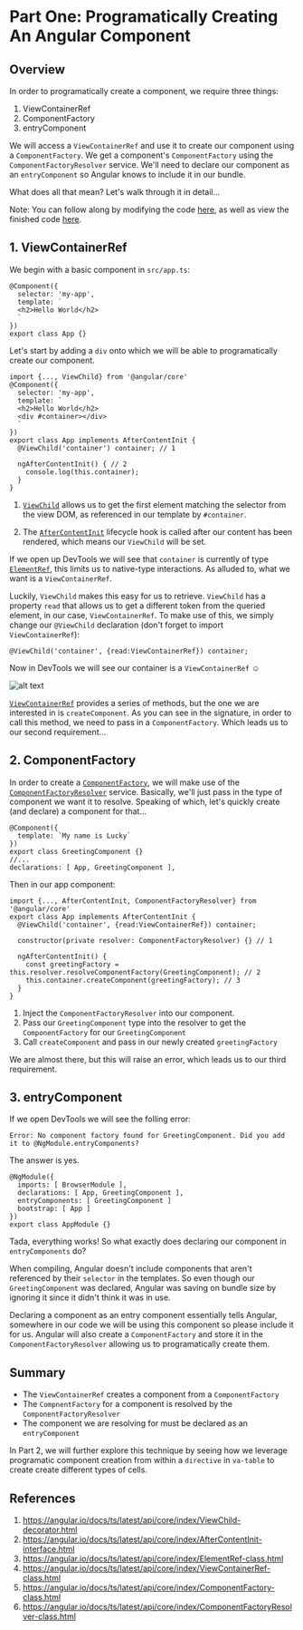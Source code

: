 # Part One: Programatically Creating An Angular Component

## Overview

In order to programatically create a component, we require three things:
1. ViewContainerRef
2. ComponentFactory
3. entryComponent

We will access a `ViewContainerRef` and use it to create our component using a `ComponentFactory`. We get a component's `ComponentFactory` using the `ComponentFactoryResolver` service. We'll need to declare our component as an `entryComponent` so Angular knows to include it in our bundle.

What does all that mean? Let's walk through it in detail...

Note: You can follow along by modifying the code [here](http://embed.plnkr.co/iwIyVbaBuuF5ObQetsaN/), as well as view the finished code [here](http://embed.plnkr.co/eRx5vyf1eAvGlV0u82Tp/).

## 1. ViewContainerRef

We begin with a basic component in `src/app.ts`:
```
@Component({
  selector: 'my-app',
  template: `
  <h2>Hello World</h2>
  `
})
export class App {}
```

Let's start by adding a `div` onto which we will be able to programatically create our component.

```
import {..., ViewChild} from '@angular/core'
@Component({
  selector: 'my-app',
  template: `
  <h2>Hello World</h2>
  <div #container></div>
  `
})
export class App implements AfterContentInit {
  @ViewChild('container') container; // 1
  
  ngAfterContentInit() { // 2
    console.log(this.container);
  }
}
```

1. [`ViewChild`](https://angular.io/docs/ts/latest/api/core/index/ViewChild-decorator.html) allows us to get the first element matching the selector from the view DOM, as referenced in our template by `#container`.

2. The [`AfterContentInit`](https://angular.io/docs/ts/latest/api/core/index/AfterContentInit-interface.html) lifecycle hook is called after our content has been rendered, which means our `ViewChild` will be set.

If we open up DevTools we will see that `container` is currently of type [`ElementRef`](https://angular.io/docs/ts/latest/api/core/index/ElementRef-class.html), this limits us to native-type interactions. As alluded to, what we want is a `ViewContainerRef`.

Luckily, `ViewChild` makes this easy for us to retrieve. `ViewChild` has a property `read` that allows us to get a different token from the queried element, in our case, `ViewContainerRef`. To make use of this, we simply change our `@ViewChild` declaration (don't forget to import `ViewContainerRef`):

`@ViewChild('container', {read:ViewContainerRef}) container;`

Now in DevTools we will see our container is a `ViewContainerRef` ☺️

![alt text](http://i.imgur.com/RE8Bwvr.png?1)

[`ViewContainerRef`](https://angular.io/docs/ts/latest/api/core/index/ViewContainerRef-class.html) provides a series of methods, but the one we are interested in is `createComponent`. As you can see in the signature, in order to call this method, we need to pass in a `ComponentFactory`. Which leads us to our second requirement...

## 2. ComponentFactory

In order to create a [`ComponentFactory`](https://angular.io/docs/ts/latest/api/core/index/ComponentFactory-class.html), we will make use of the [`ComponentFactoryResolver`](https://angular.io/docs/ts/latest/api/core/index/ComponentFactoryResolver-class.html) service. Basically, we'll just pass in the type of component we want it to resolve. Speaking of which, let's quickly create (and declare) a component for that...

```
@Component({
  template: `My name is Lucky`
})
export class GreetingComponent {}
//...
declarations: [ App, GreetingComponent ],
```

Then in our app component:
```
import {..., AfterContentInit, ComponentFactoryResolver} from '@angular/core'
export class App implements AfterContentInit {
  @ViewChild('container', {read:ViewContainerRef}) container;
  
  constructor(private resolver: ComponentFactoryResolver) {} // 1
  
  ngAfterContentInit() {
    const greetingFactory = this.resolver.resolveComponentFactory(GreetingComponent); // 2
    this.container.createComponent(greetingFactory); // 3
  }
}
```
1. Inject the `ComponentFactoryResolver` into our component.
2. Pass our `GreetingComponent` type into the resolver to get the `ComponentFactory` for our `GreetingComponent`
3. Call `createComponent` and pass in our newly created `greetingFactory`

We are almost there, but this will raise an error, which leads us to our third requirement.

## 3. entryComponent

If we open DevTools we will see the folling error:

`Error: No component factory found for GreetingComponent. Did you add it to @NgModule.entryComponents?`

The answer is yes.

```
@NgModule({
  imports: [ BrowserModule ],
  declarations: [ App, GreetingComponent ],
  entryComponents: [ GreetingComponent ]
  bootstrap: [ App ]
})
export class AppModule {}
```

Tada, everything works! So what exactly does declaring our component in `entryComponents` do?

When compiling, Angular doesn't include components that aren't referenced by their `selector` in the templates. So even though our `GreetingComponent` was declared, Angular was saving on bundle size by ignoring it since it didn't think it was in use.

Declaring a component as an entry component essentially tells Angular, somewhere in our code we will be using this component so please include it for us. Angular will also create a `ComponentFactory` and store it in the `ComponentFactoryResolver` allowing us to programatically create them.

## Summary

* The `ViewContainerRef` creates a component from a `ComponentFactory`
* The `CompnentFactory` for a component is resolved by the `ComponentFactoryResolver`
* The component we are resolving for must be declared as an `entryComponent`

In Part 2, we will further explore this technique by seeing how we leverage programatic component creation from within a `directive` in `va-table` to create create different types of cells.

## References
1. https://angular.io/docs/ts/latest/api/core/index/ViewChild-decorator.html
2. https://angular.io/docs/ts/latest/api/core/index/AfterContentInit-interface.html
3. https://angular.io/docs/ts/latest/api/core/index/ElementRef-class.html
4. https://angular.io/docs/ts/latest/api/core/index/ViewContainerRef-class.html
5. https://angular.io/docs/ts/latest/api/core/index/ComponentFactory-class.html
6. https://angular.io/docs/ts/latest/api/core/index/ComponentFactoryResolver-class.html
